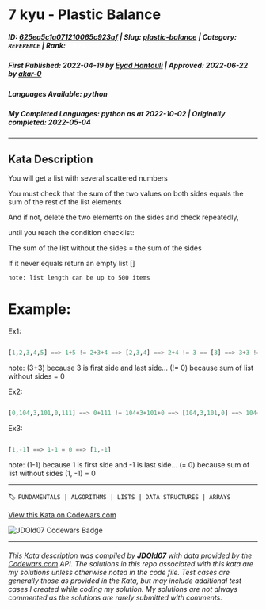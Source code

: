 # 7 kyu - Plastic Balance

##### **ID**: [625ea5c1a071210065c923af](https://www.codewars.com/kata/625ea5c1a071210065c923af) | **Slug**: [plastic-balance](https://www.codewars.com/kata/625ea5c1a071210065c923af) | **Category**: `REFERENCE` | **Rank**: <span style="color:white">7 kyu</span>

##### **First Published**: 2022-04-19 ***by*** [Eyad Hantouli](https://www.codewars.com/users/Eyad%20Hantouli) | **Approved**: 2022-06-22 ***by*** [akar-0](https://www.codewars.com/users/akar-0)

##### **Languages Available**: python

##### **My Completed Languages**: python ***as at*** 2022-10-02 | **Originally completed**: 2022-05-04

---

## Kata Description


You will get a list with several scattered numbers



You must check that the sum of the two values on both sides equals the sum of the rest of the list elements



And if not, delete the two elements on the sides and check repeatedly,



until you reach the condition checklist:



The sum of the list without the sides = the sum of the sides



If it never equals return an empty list []



`note: list length can be up to 500 items`



# Example:

Ex1:

```python

[1,2,3,4,5] ==> 1+5 != 2+3+4 ==> [2,3,4] ==> 2+4 != 3 == [3] ==> 3+3 != 0 ==> []

```

note: (3+3) because 3 is first side and last side... (!= 0) because sum of list without sides = 0





Ex2:

```python

[0,104,3,101,0,111] ==> 0+111 != 104+3+101+0 ==> [104,3,101,0] ==> 104+0 = 3+101 ==> [104,3,101,0]

```





Ex3:

```python

[1,-1] ==> 1-1 = 0 ==> [1,-1]

```

note: (1-1) because 1 is first side and -1 is last side... (= 0) because sum of list without sides (1, -1) = 0

---


🏷 `FUNDAMENTALS | ALGORITHMS | LISTS | DATA STRUCTURES | ARRAYS`


[View this Kata on Codewars.com](https://www.codewars.com/kata/625ea5c1a071210065c923af)

![](https://www.codewars.com/users/jdold07/badges/large "JDOld07 Codewars Badge")

---

###### *This Kata description was compiled by [**JDOld07**](https://tpstech.dev) with data provided by the [Codewars.com](https://www.codewars.com) API.  The solutions in this repo associated with this kata are my solutions unless otherwise noted in the code file.  Test cases are generally those as provided in the Kata, but may include additional test cases I created while coding my solution.  My solutions are not always commented as the solutions are rarely submitted with comments.*
